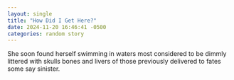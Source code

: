 ```yaml
---
layout: single
title: "How Did I Get Here?"
date: 2024-11-20 16:46:41 -0500
categories: random story
---
```


She soon found herself swimming in waters most considered to be dimmly littered with skulls bones and livers of those previously delivered to fates some say sinister.
